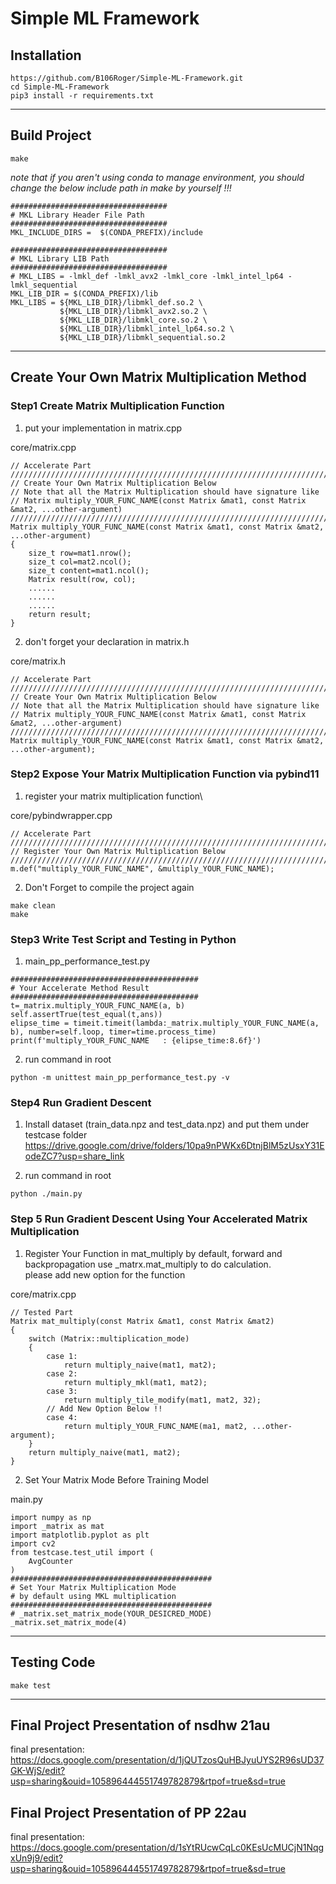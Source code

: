 # Simple ML Framework
## Installation
```
https://github.com/B106Roger/Simple-ML-Framework.git
cd Simple-ML-Framework
pip3 install -r requirements.txt
```
----
## Build Project
```
make
```
*note that if you aren't using conda to manage environment, you should change the below include path in make by yourself !!!*
```=bash
###################################
# MKL Library Header File Path
###################################
MKL_INCLUDE_DIRS =  $(CONDA_PREFIX)/include

###################################
# MKL Library LIB Path
###################################
# MKL_LIBS = -lmkl_def -lmkl_avx2 -lmkl_core -lmkl_intel_lp64 -lmkl_sequential
MKL_LIB_DIR = $(CONDA_PREFIX)/lib
MKL_LIBS = ${MKL_LIB_DIR}/libmkl_def.so.2 \
		   ${MKL_LIB_DIR}/libmkl_avx2.so.2 \
		   ${MKL_LIB_DIR}/libmkl_core.so.2 \
		   ${MKL_LIB_DIR}/libmkl_intel_lp64.so.2 \
		   ${MKL_LIB_DIR}/libmkl_sequential.so.2
```
----
## Create Your Own Matrix Multiplication Method

### Step1 Create Matrix Multiplication Function

1. put your implementation in matrix.cpp

core/matrix.cpp
```=c++
// Accelerate Part
//////////////////////////////////////////////////////////////////////////////////////////
// Create Your Own Matrix Multiplication Below
// Note that all the Matrix Multiplication should have signature like
// Matrix multiply_YOUR_FUNC_NAME(const Matrix &mat1, const Matrix &mat2, ...other-argument) 
//////////////////////////////////////////////////////////////////////////////////////////
Matrix multiply_YOUR_FUNC_NAME(const Matrix &mat1, const Matrix &mat2, ...other-argument)
{
	size_t row=mat1.nrow();
    size_t col=mat2.ncol();
    size_t content=mat1.ncol();
    Matrix result(row, col);
	......
	......
	......
	return result;
}
```

2. don't forget your declaration in matrix.h

core/matrix.h
```=c++
// Accelerate Part
//////////////////////////////////////////////////////////////////////////////////////////
// Create Your Own Matrix Multiplication Below
// Note that all the Matrix Multiplication should have signature like
// Matrix multiply_YOUR_FUNC_NAME(const Matrix &mat1, const Matrix &mat2, ...other-argument) 
//////////////////////////////////////////////////////////////////////////////////////////
Matrix multiply_YOUR_FUNC_NAME(const Matrix &mat1, const Matrix &mat2, ...other-argument);
```

### Step2 Expose Your Matrix Multiplication Function via pybind11
1. register your matrix multiplication function\

core/pybindwrapper.cpp
```=c++
// Accelerate Part
//////////////////////////////////////////////////////////////////////////////////////////
// Register Your Own Matrix Multiplication Below
//////////////////////////////////////////////////////////////////////////////////////////
m.def("multiply_YOUR_FUNC_NAME", &multiply_YOUR_FUNC_NAME);
```

2. Don't Forget to compile the project again
```=bash
make clean
make
```
### Step3 Write Test Script and Testing in Python
1. main_pp_performance_test.py
```=python
##########################################
# Your Accelerate Method Result
##########################################
t=_matrix.multiply_YOUR_FUNC_NAME(a, b)
self.assertTrue(test_equal(t,ans))
elipse_time = timeit.timeit(lambda:_matrix.multiply_YOUR_FUNC_NAME(a, b), number=self.loop, timer=time.process_time)
print(f'multiply_YOUR_FUNC_NAME   : {elipse_time:8.6f}')
```

2. run command in root
```=bash
python -m unittest main_pp_performance_test.py -v
```

### Step4 Run Gradient Descent
1. Install dataset (train_data.npz and test_data.npz) and put them under testcase folder
https://drive.google.com/drive/folders/10pa9nPWKx6DtnjBlM5zUsxY31EodeZC7?usp=share_link

2. run command in root
```=bash
python ./main.py
```

### Step 5 Run Gradient Descent Using Your Accelerated Matrix Multiplication
1. Register Your Function in mat_multiply
by default, forward and backpropagation use _matrx.mat_multiply to do calculation.\
please add new option for the function

core/matrix.cpp
```
// Tested Part
Matrix mat_multiply(const Matrix &mat1, const Matrix &mat2)
{
    switch (Matrix::multiplication_mode)
    {
        case 1:
            return multiply_naive(mat1, mat2);
        case 2:
            return multiply_mkl(mat1, mat2);
        case 3: 
            return multiply_tile_modify(mat1, mat2, 32);
		// Add New Option Below !!
		case 4:
			return multiply_YOUR_FUNC_NAME(ma1, mat2, ...other-argument);
    }
    return multiply_naive(mat1, mat2);
}
``` 

2. Set Your Matrix Mode Before Training Model

main.py
```=python
import numpy as np
import _matrix as mat
import matplotlib.pyplot as plt
import cv2
from testcase.test_util import (
    AvgCounter
)
#############################################
# Set Your Matrix Multiplication Mode 
# by default using MKL multiplication
#############################################
# _matrix.set_matrix_mode(YOUR_DESICRED_MODE)
_matrix.set_matrix_mode(4)
```

----
## Testing Code
```
make test
```
----
## Final Project Presentation of nsdhw 21au
final presentation: https://docs.google.com/presentation/d/1jQUTzosQuHBJyuUYS2R96sUD37GK-WjS/edit?usp=sharing&ouid=105896444551749782879&rtpof=true&sd=true
## Final Project Presentation of PP 22au
final presentation: https://docs.google.com/presentation/d/1sYtRUcwCqLc0KEsUcMUCjN1NqgxUn9j9/edit?usp=sharing&ouid=105896444551749782879&rtpof=true&sd=true